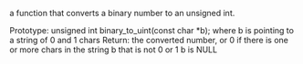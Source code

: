 a function that converts a binary number to an unsigned int.

Prototype: unsigned int binary_to_uint(const char *b); where b is pointing to a string of 0 and 1 chars Return: the converted number, or 0 if there is one or more chars in the string b that is not 0 or 1 b is NULL
